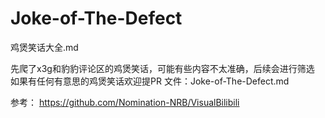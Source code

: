 # Joke-of-The-Defect
鸡煲笑话大全.md

先爬了x3g和豹豹评论区的鸡煲笑话，可能有些内容不太准确，后续会进行筛选 如果有任何有意思的鸡煲笑话欢迎提PR
文件：Joke-of-The-Defect.md

参考：
https://github.com/Nomination-NRB/VisualBilibili
